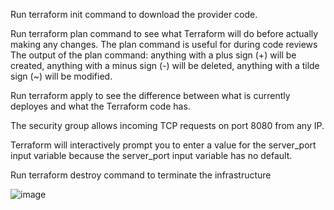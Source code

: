 Run terraform init command to download the provider code.

Run terraform plan command to see what Terraform will do before actually making any changes.
The plan command is useful for during code reviews
The output of the plan command: anything with a plus sign (+) will be created, anything with a minus sign (-) will be deleted, anything with a tilde sign (~) will be modified.

Run terraform apply to see the difference between what is currently deployes and what the Terraform code has.

The security group allows incoming TCP requests on port 8080 from any IP.

Terraform will interactively prompt you to enter a value for the server_port input variable because the server_port input variable has no default.

Run terraform destroy command to terminate the infrastructure

![image](https://user-images.githubusercontent.com/19356065/187720839-c14e35af-2db5-419d-abd7-283ee95a56c4.png)
